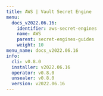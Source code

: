 ```yaml
---
title: AWS | Vault Secret Engine
menu:
  docs_v2022.06.16:
    identifier: aws-secret-engines
    name: AWS
    parent: secret-engines-guides
    weight: 10
menu_name: docs_v2022.06.16
info:
  cli: v0.8.0
  installer: v2022.06.16
  operator: v0.8.0
  unsealer: v0.8.0
  version: v2022.06.16
---
```



